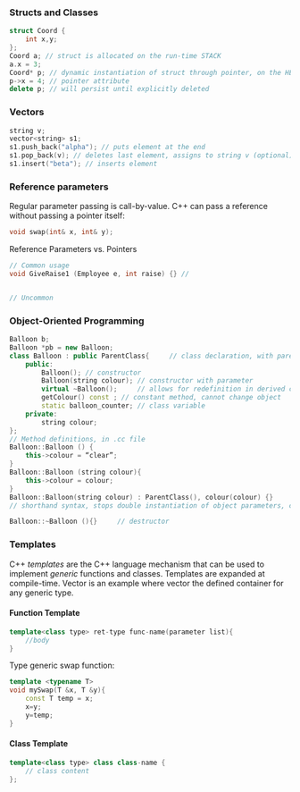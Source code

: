 ### Structs and Classes
```C++
struct Coord {
    int x,y;
};
Coord a; // struct is allocated on the run-time STACK
a.x = 3; 
Coord* p; // dynamic instantiation of struct through pointer, on the HEAP.
p->x = 4; // pointer attribute
delete p; // will persist until explicitly deleted
```
### Vectors
```C++
string v;
vector<string> s1;
s1.push_back("alpha"); // puts element at the end
s1.pop_back(v); // deletes last element, assigns to string v (optional)
s1.insert("beta"); // inserts element
```

### Reference parameters
Regular parameter passing is call-by-value. C++ can pass a reference without passing a pointer itself:
```C++
void swap(int& x, int& y);
```
Reference Parameters vs. Pointers
```C++
// Common usage
void GiveRaise1 (Employee e, int raise) {} //


// Uncommon
```
### Object-Oriented Programming
```C++
Balloon b;
Balloon *pb = new Balloon;
class Balloon : public ParentClass{     // class declaration, with parent, in .h file
    public:
        Balloon(); // constructor
        Balloon(string colour); // constructor with parameter
        virtual ~Balloon();     // allows for redefinition in derived classes
        getColour() const ; // constant method, cannot change object
        static balloon_counter; // class variable
    private:
        string colour;
};
// Method definitions, in .cc file
Balloon::Balloon () {
    this->colour = “clear”;
}
Balloon::Balloon (string colour){
    this->colour = colour;
}
Balloon::Balloon(string colour) : ParentClass(), colour(colour) {}     
// shorthand syntax, stops double instantiation of object parameters, calls parent constructor

Balloon::~Balloon (){}     // destructor
```

### Templates
C++ *templates* are the C++ language mechanism that can be used to implement *generic* functions and classes. Templates are expanded at compile-time. Vector<int> is an example where vector the defined container for any generic type. 

#### Function Template
```C++
template<class type> ret-type func-name(parameter list){
    //body
}
```

Type generic swap function:

```C++
template <typename T>
void mySwap(T &x, T &y){
    const T temp = x;
    x=y;
    y=temp;
}
```

#### Class Template
```C++
template<class type> class class-name {
    // class content
};
